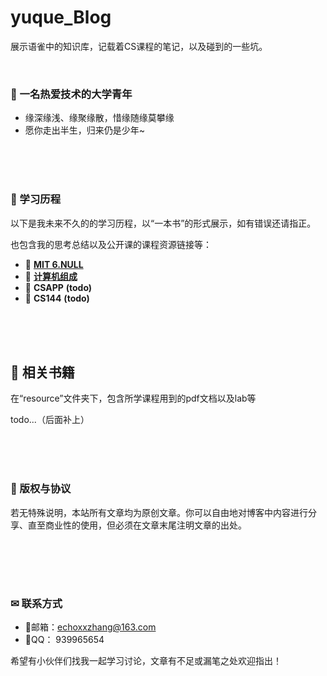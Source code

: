 # yuque_Blog
展示语雀中的知识库，记载着CS课程的笔记，以及碰到的一些坑。

<br>



### 🤵 一名热爱技术的大学青年

- 缘深缘浅、缘聚缘散，惜缘随缘莫攀缘
- 愿你走出半生，归来仍是少年~



<br><br><br>



### 📡 学习历程

以下是我未来不久的的学习历程，以“一本书”的形式展示，如有错误还请指正。



也包含我的思考总结以及公开课的课程资源链接等：



- 📡 [**MIT 6.NULL**](https://www.yuque.com/zehao-59ab2/missing/iszmpn)
- 🎥 **[计算机组成](https://www.yuque.com/zehao-59ab2/zcyl/uvgh6k)**
- 🔫 **CSAPP** **(todo)**
- 📌 **CS144** **(todo)**



<br><br><br>

## 📓 相关书籍

在“resource”文件夹下，包含所学课程用到的pdf文档以及lab等

todo...（后面补上）





<br><br><br>

### 🌟 版权与协议

若无特殊说明，本站所有文章均为原创文章。你可以自由地对博客中内容进行分享、直至商业性的使用，但必须在文章末尾注明文章的出处。

##  

##  

<br><br><br>

### ✉ 联系方式

- 🐼邮箱：[echoxxzhang@163.com](mailto:echoxxzhang@163.com)
- 🐧QQ：  939965654

希望有小伙伴们找我一起学习讨论，文章有不足或漏笔之处欢迎指出！





